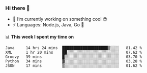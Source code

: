 ### Hi there 👋

<!--
**nodejh/nodejh** is a ✨ _special_ ✨ repository because its `README.md` (this file) appears on your GitHub profile.

Here are some ideas to get you started:

- 🔭 I’m currently working on ...
- 🌱 I’m currently learning ...
- 👯 I’m looking to collaborate on ...
- 🤔 I’m looking for help with ...
- 💬 Ask me about ...
- 📫 How to reach me: ...
- 😄 Pronouns: ...
- ⚡ Fun fact: ...
-->

- 🔭 I’m currently working on something cool :wink:
- ⚡ Languages: Node.js, Java, Go :thought_balloon:

📊 **This week I spent my time on**

<!--START_SECTION:waka-->
```text
Java     14 hrs 24 mins  ████████████████████▒░░░░   81.42 % 
XML      1 hr 20 mins    ██░░░░░░░░░░░░░░░░░░░░░░░   07.62 % 
Groovy   39 mins         █░░░░░░░░░░░░░░░░░░░░░░░░   03.70 % 
Python   34 mins         ▓░░░░░░░░░░░░░░░░░░░░░░░░   03.28 % 
JSON     17 mins         ▒░░░░░░░░░░░░░░░░░░░░░░░░   01.62 % 
```
<!--END_SECTION:waka-->


<!--
:traffic_light: **Visitors**

![visitors](https://visitor-badge.glitch.me/badge?page_id=nodejh.nodejh)
-->
